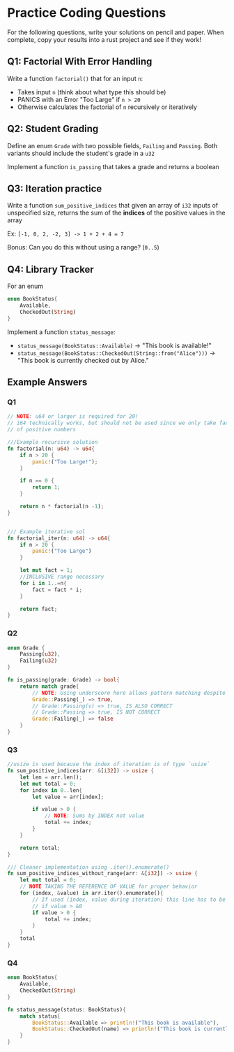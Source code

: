 # Practice Coding Questions

For the following questions, write your solutions on pencil and paper. When complete, copy your results into a rust project and see if they work!

## Q1: Factorial With Error Handling

Write a function `factorial()` that for an input `n`:

- Takes input `n` (think about what type this should be)
- PANICS with an Error "Too Large" if `n > 20`
- Otherwise calculates the factorial of `n` recursively or iteratively

## Q2: Student Grading

Define an enum `Grade` with two possible fields, `Failing` and `Passing`. Both variants should include the student's grade in a `u32`

Implement a function `is_passing` that takes a grade and returns a boolean

## Q3: Iteration practice

Write a function `sum_positive_indices` that given an array of `i32` inputs of unspecified size, returns the sum of the **indices** of the positive values in the array

Ex: `[-1, 0, 2, -2, 3] -> 1 + 2 + 4 = 7`

Bonus: Can you do this without using a range? (`0..5`)

## Q4: Library Tracker

For an enum

```rust
enum BookStatus{
    Available,
    CheckedOut(String)
}
```

Implement a function `status_message`:

- `status_message(BookStatus::Available)` -> "This book is available!"
- `status_message(BookStatus::CheckedOut(String::from("Alice")))` -> "This book is currently checked out by Alice."

## Example Answers

### Q1

```rust
// NOTE: u64 or larger is required for 20!
// i64 technically works, but should not be used since we only take factorials
// of positive numbers

///Example recursive solution
fn factorial(n: u64) -> u64{
    if n > 20 {
        panic!("Too Large!");
    }

    if n == 0 {
        return 1;
    }

    return n * factorial(n -1);
}


/// Example iterative sol
fn factorial_iter(n: u64) -> u64{
    if n > 20 {
        panic!("Too Large")
    }

    let mut fact = 1;
    //INCLUSIVE range necessary
    for i in 1..=n{
        fact = fact * i;
    }

    return fact;
}
```

### Q2

```rust
enum Grade {
    Passing(u32),
    Failing(u32)
}

fn is_passing(grade: Grade) -> bool{
    return match grade{
        // NOTE: Using underscore here allows pattern matching despite value
        Grade::Passing(_) => true,
        // Grade::Passing(v) => true, IS ALSO CORRECT
        // Grade::Passing => true, IS NOT CORRECT
        Grade::Failing(_) => false
    }
}
```

### Q3

```rust
//usize is used because the index of iteration is of type `usize`
fn sum_positive_indices(arr: &[i32]) -> usize {
    let len = arr.len();
    let mut total = 0;
    for index in 0..len{
        let value = arr[index];

        if value > 0 {
            // NOTE: Sums by INDEX not value
            total += index;
        }
    }

    return total;
}

/// Cleaner implementation using .iter().enumerate()
fn sum_positive_indices_without_range(arr: &[i32]) -> usize {
    let mut total = 0;
    // NOTE TAKING THE REFERENCE OF VALUE for proper behavior
    for (index, &value) in arr.iter().enumerate(){
        // If used (index, value during iteration) this line has to be 
        // if value > &0
        if value > 0 {
            total += index;
        }
    }
    total
}
```

### Q4

```rust
enum BookStatus{
    Available,
    CheckedOut(String)
}

fn status_message(status: BookStatus){
    match status{
        BookStatus::Available => println!("This book is available"),
        BookStatus::CheckedOut(name) => println!("This book is currently checked out by {}", name),
    }
}
```
